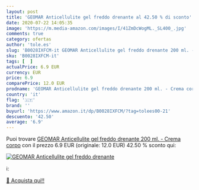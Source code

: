 ```yaml
---
layout: post
title: 'GEOMAR Anticellulite gel freddo drenante al 42.50 % di sconto'
date: 2020-07-22 14:05:35
image: 'https://m.media-amazon.com/images/I/41ZmDcWogML._SL400_.jpg'
comments: true
category: ofertas
author: 'tole.es'
slug: 'B0028IXFCM-it GEOMAR Anticellulite gel freddo drenante 200 ml. - Crema...'
sku: 'B0028IXFCM-it'
tags: [  ]
actualPrice: 6.9 EUR
currency: EUR
price: 6.9
comparePrice: 12.0 EUR
prodname: 'GEOMAR Anticellulite gel freddo drenante 200 ml. - Crema corpo'
country: 'it'
flag: '🇮🇹'
brand: ''
buyurl: 'https://www.amazon.it/dp/B0028IXFCM/?tag=tolees00-21'
descuento: '42.50'
average: '6.9'
---
```


Puoi trovare [GEOMAR Anticellulite gel freddo drenante 200 ml. - Crema corpo](https://www.amazon.it/dp/B0028IXFCM/?tag=tolees00-21) con il prezzo 6.9 EUR (originale: 12.0 EUR) 42.50 % sconto qui:

[![GEOMAR Anticellulite gel freddo drenante](https://m.media-amazon.com/images/I/41ZmDcWogML._SL400_.jpg)](https://www.amazon.it/dp/B0028IXFCM/?tag=tolees00-21)

ℹ️:


[🛒 Acquista qui!!](https://www.amazon.it/dp/B0028IXFCM/?tag=tolees00-21)
